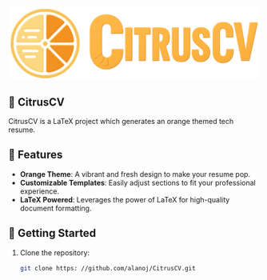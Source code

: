 <img width="800" alt="CitrusCV-Lettermark" src="assets/logo_banner_clear.png"/>

## 🍊 CitrusCV

CitrusCV is a LaTeX project which generates an orange themed tech resume.

## 🎨 Features

- **Orange Theme**: A vibrant and fresh design to make your resume pop.
- **Customizable Templates**: Easily adjust sections to fit your professional experience.
- **LaTeX Powered**: Leverages the power of LaTeX for high-quality document formatting.

## 🚀 Getting Started

1. Clone the repository:
   ```bash
   git clone https: //github.com/alanoj/CitrusCV.git